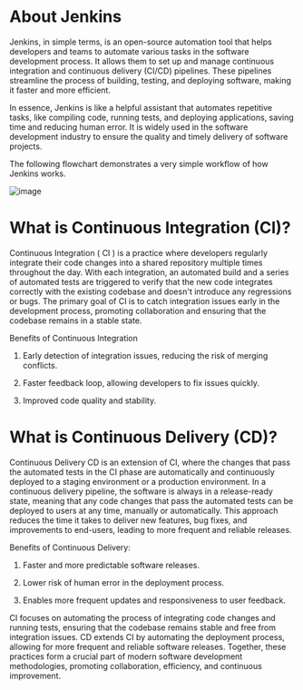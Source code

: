 
# About Jenkins
Jenkins, in simple terms, is an open-source automation tool that helps developers and teams to automate various tasks in the software development process. It allows them to set up and manage continuous integration and continuous delivery (CI/CD) pipelines. These pipelines streamline the process of building, testing, and deploying software, making it faster and more efficient.

In essence, Jenkins is like a helpful assistant that automates repetitive tasks, like compiling code, running tests, and deploying applications, saving time and reducing human error. It is widely used in the software development industry to ensure the quality and timely delivery of software projects.

The following flowchart demonstrates a very simple workflow of how Jenkins works.

![image](https://github.com/Manoj123-github/Jenkins/assets/76830665/cc538383-0f42-4b00-b879-3e7f9c41689d)

# What is Continuous Integration (CI)?

Continuous Integration ( CI ) is a practice where developers regularly integrate their code changes into a shared repository multiple times throughout the day. With each integration, an automated build and a series of automated tests are triggered to verify that the new code integrates correctly with the existing codebase and doesn't introduce any regressions or bugs. The primary goal of CI is to catch integration issues early in the development process, promoting collaboration and ensuring that the codebase remains in a stable state.

 Benefits of Continuous Integration

1.  Early detection of integration issues, reducing the risk of merging conflicts.
   
2.  Faster feedback loop, allowing developers to fix issues quickly.
   
3. Improved code quality and stability.


# What is Continuous Delivery (CD)?

   Continuous Delivery CD is an extension of CI, where the changes that pass the automated tests in the CI phase are automatically and continuously deployed to a staging environment or a production environment. In a continuous delivery pipeline, the software is always in a release-ready state, meaning that any code changes that pass the automated tests can be deployed to users at any time, manually or automatically. This approach reduces the time it takes to deliver new features, bug fixes, and improvements to end-users, leading to more frequent and reliable releases.

 Benefits of Continuous Delivery:

 1.   Faster and more predictable software releases.

 2.   Lower risk of human error in the deployment process.

 3.   Enables more frequent updates and responsiveness to user feedback.



CI focuses on automating the process of integrating code changes and running tests, ensuring that the codebase remains stable and free from integration issues. CD extends CI by automating the deployment process, allowing for more frequent and reliable software releases. Together, these practices form a crucial part of modern software development methodologies, promoting collaboration, efficiency, and continuous improvement.
